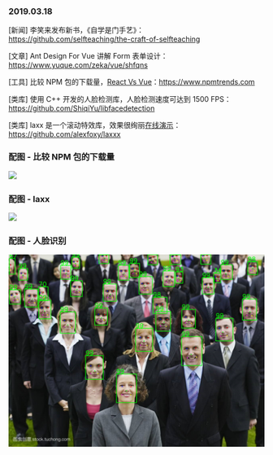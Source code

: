 ### 2019.03.18

[新闻] 李笑来发布新书，《自学是门手艺》：<https://github.com/selfteaching/the-craft-of-selfteaching>

[文章] Ant Design For Vue 讲解 Form 表单设计：<https://www.yuque.com/zeka/vue/shfqns>

[工具] 比较 NPM 包的下载量，[React Vs Vue](https://www.npmtrends.com/react-vs-vue)：<https://www.npmtrends.com>

[类库] 使用 C++ 开发的人脸检测库，人脸检测速度可达到 1500 FPS：<https://github.com/ShiqiYu/libfacedetection>

[类库] laxx 是一个滚动特效库，效果很绚丽[在线演示](https://alexfox.dev/laxxx/)：<https://github.com/alexfoxy/laxxx>

### 配图 - 比较 NPM 包的下载量
![](https://ws1.sinaimg.cn/large/62bfa70bly1g16s5glm59j21rq0qwq6u.jpg)

### 配图 - laxx
![](https://camo.githubusercontent.com/9c753cc96b8ce9b065bc33f736118768c2ecc2ea/68747470733a2f2f692e696d6775722e636f6d2f4448686c724d332e676966)

### 配图 - 人脸识别
![](https://raw.githubusercontent.com/ShiqiYu/libfacedetection/master/images/cnnresult.png)
